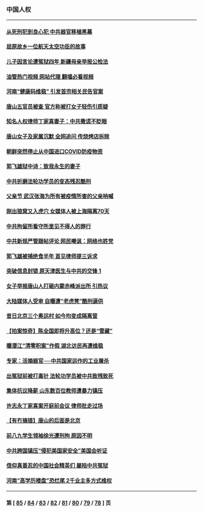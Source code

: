 ### 中国人权
---
#### [从死刑犯到良心犯 中共器官移植黑幕](../../pages/ncid278/n13764669.md?06230045) 
#### [屈原故乡一位航天太空功臣的故事](../../pages/ncid278/n13764742.md?06230045) 
#### [儿子因言论遭冤狱四年 新疆母亲举报公检法](../../pages/ncid278/n13764718.md?06230045) 
#### [油管热门视频 网站代理 翻墙必看视频](http://209.222.30.114:81/youtube.html?06230045)
#### [河南“健康码维稳” 引发首宗相关民告官案](../../pages/ncid278/n13764002.md?06230045) 
#### [唐山五官员被查 官方称被打女子轻伤引质疑](../../pages/ncid278/n13763907.md?06230045) 
#### [知名人权律师丁家喜妻子：中共撒谎不眨眼](../../pages/ncid278/n13763758.md?06230045) 
#### [唐山女子及家属沉默 全网追问 传烧烤店拆除](../../pages/ncid278/n13763578.md?06230045) 
#### [朝鲜突然停止从中国进口COVID防疫物资](../../pages/ncid278/n13763465.md?06230045) 
#### [郭飞雄狱中诗：致我永生的妻子](../../pages/ncid278/n13763350.md?06230045) 
#### [中共折磨法轮功学员的变态残忍酷刑](../../pages/ncid278/n13762772.md?06230045) 
#### [父亲节 武汉张海为所有被疫情所害的父亲呐喊](../../pages/ncid278/n13762770.md?06230045) 
#### [刚出狼窝又入虎穴 女媒体人被上海隔离70天](../../pages/ncid278/n13762308.md?06230045) 
#### [中共拘留所看守所里见不得人的罪行](../../pages/ncid278/n13761656.md?06230045) 
#### [中共新规严管跟帖评论 网民嘲讽：网络也姓党](../../pages/ncid278/n13762276.md?06230045) 
#### [郭飞雄被捕绝食半年 首见律师提三诉求](../../pages/ncid278/n13762168.md?06230045) 
#### [突破信息封锁 原天津医生与中共的交锋 1](../../pages/ncid278/n13761113.md?06230045) 
#### [女子举报唐山人打砸内蒙赤峰派出所 引热议](../../pages/ncid278/n13762218.md?06230045) 
#### [大陆媒体人受审 自曝遭“老虎凳”酷刑逼供](../../pages/ncid278/n13762083.md?06230045) 
#### [昔日北京三个奥运村 如今均变成隔离营](../../pages/ncid278/n13761862.md?06230045) 
#### [【拍案惊奇】陈全国即将升高位？还是“雪藏”](../../pages/ncid278/n13761845.md?06230045) 
#### [曝潜江“清零积案”作假 湖北访民再遭维稳](../../pages/ncid278/n13761539.md?06230045) 
#### [专家：活摘器官──中共国家运作的工业屠杀](../../pages/ncid278/n13761178.md?06230045) 
#### [出冤狱前被打毒针 法轮功学员被中共致残致死](../../pages/ncid278/n13760892.md?06230045) 
#### [集体抗议降薪 山东数百位教师遭暴力镇压](../../pages/ncid278/n13760919.md?06230045) 
#### [许志永丁家喜案开庭前会议 律师批走过场](../../pages/ncid278/n13760890.md?06230045) 
#### [【有冇搞错】唐山的后面是北京](../../pages/ncid278/n13760394.md?06230045) 
#### [前八九学生领袖徐光遭刑拘 原因不明](../../pages/ncid278/n13760496.md?06230045) 
#### [中共跨国镇压“侵犯美国家安全”美国会听证](../../pages/ncid278/n13760406.md?06230045) 
#### [信仰真善忍的中国社会精英们 屡陷中共冤狱](../../pages/ncid278/n13760120.md?06230045) 
#### [河南“高学历楼盘”恐烂尾 2千业主多方式维权](../../pages/ncid278/n13760221.md?06230045) 

---
#### 第 [ [85](./85.md?06230045) / [84](./84.md?06230045) / [83](./83.md?06230045) / [82](./82.md?06230045) / [81](./81.md?06230045) / [80](./80.md?06230045) / [79](./79.md?06230045) / [78](./78.md?06230045) ] 页
